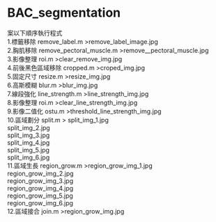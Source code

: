 # BAC_segmentation

案以下順序執行程式  
1.標籤移除 remove_label.m >remove_label_image.jpg  
2.胸肌移除 remove_pectoral_muscle.m >remove__pectoral_muscle.jpg  
3.影像整理 roi.m >clear_remove_img.jpg  
4.前後黑色區域移除 cropped.m >croped_img.jpg  
5.固定尺寸 resize.m >resize_img.jpg  
6.高斯模糊 blur.m >blur_img.jpg  
7.線段強化 line_strength.m >line_strength_img.jpg  
8.影像整理 roi.m >clear_line_strength_img.jpg  
9.影像二值化 ostu.m >threshold_line_strength_img.jpg  
10.區域劃分 split.m >
                     split_img_1.jpg  
                     split_img_2.jpg  
                     split_img_3.jpg  
                     split_img_4.jpg  
                     split_img_5.jpg  
                     split_img_6.jpg  
11.區域生長 region_grow.m >region_grow_img_1.jpg  
                           region_grow_img_2.jpg  
                           region_grow_img_3.jpg  
                           region_grow_img_4.jpg  
                           region_grow_img_5.jpg  
                           region_grow_img_6.jpg  
12.區域接合 join.m >region_grow_img.jpg  

